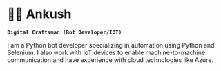 # 🏄‍♂️ Ankush

**`Digital Craftsman (Bot Developer/IOT)`**

I am a Python bot developer specializing in automation using Python and Selenium. I also work with IoT devices to enable machine-to-machine
 communication and have experience with cloud technologies like Azure. 
 
     
 
  
